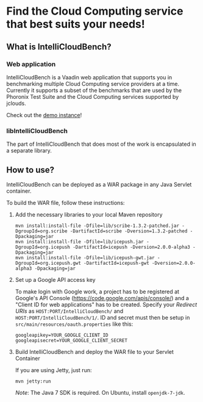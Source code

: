 # Find the Cloud Computing service that best suits your needs!

## What is IntelliCloudBench?

### Web application

IntelliCloudBench is a Vaadin web application that supports you in benchmarking multiple Cloud Computing service providers at a time.
Currently it supports a subset of the benchmarks that are used by the Phoronix Test Suite and the Cloud Computing services supported by jclouds.

Check out the [demo instance](https://jangerlinger.de/IntelliCloudBench)!

### libIntelliCloudBench

The part of IntelliCloudBench that does most of the work is encapsulated in a separate library.

## How to use?

IntelliCloudBench can be deployed as a WAR package in any Java Servlet container.

To build the WAR file, follow these instructions:

1.  Add the necessary libraries to your local Maven repository

    ```
    mvn install:install-file -Dfile=lib/scribe-1.3.2-patched.jar -DgroupId=org.scribe -DartifactId=scribe -Dversion=1.3.2-patched -Dpackaging=jar
    mvn install:install-file -Dfile=lib/icepush.jar -DgroupId=org.icepush -DartifactId=icepush -Dversion=2.0.0-alpha3 -Dpackaging=jar
    mvn install:install-file -Dfile=lib/icepush-gwt.jar -DgroupId=org.icepush.gwt -DartifactId=icepush-gwt -Dversion=2.0.0-alpha3 -Dpackaging=jar
    ```

2.  Set up a Google API access key

    To make login with Google work, a project has to be registered at Google's API Console (https://code.google.com/apis/console/) and a "Client ID for web applications" has to be created. Specify your *Redirect URIs* as `HOST:PORT/IntelliCloudBench/` and `HOST:PORT/IntelliCloudBench/1/`. ID and secret must then be setup in `src/main/resources/oauth.properties` like this:

    ```
    googleapikey=YOUR_GOOGLE_CLIENT_ID
    googleapisecret=YOUR_GOOGLE_CLIENT_SECRET
    ```

3. Build IntelliCloudBench and deploy the WAR file to your Servlet Container

    If you are using Jetty, just run:

    ```
    mvn jetty:run
    ```

    *Note*: The Java 7 SDK is required. On Ubuntu, install `openjdk-7-jdk`.
